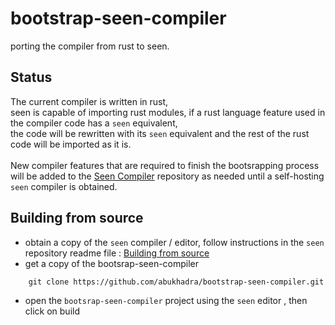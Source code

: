 # bootstrap-seen-compiler

porting the compiler from rust to seen.

## Status
The current compiler is written in rust,<br>
seen is capable of importing rust modules, if a rust language feature used in the compiler code has a `seen` equivalent, <br>
the code will be rewritten with its `seen` equivalent and the rest of the rust code will be imported as it is.<br><br>
New compiler features that are required to finish the bootsrapping process will be added to the [Seen Compiler](https://github.com/abukhadra/seen-compiler) repository as needed until a self-hosting `seen` compiler is obtained.


## Building from source
- obtain a copy of the `seen` compiler / editor, follow instructions in the `seen` repository readme file : [Building from source](https://github.com/abukhadra/seen#building-from-source)
- get a copy of the bootsrap-seen-compiler  
```
    git clone https://github.com/abukhadra/bootstrap-seen-compiler.git
```
- open the `bootsrap-seen-compiler` project using the `seen` editor , then click on build